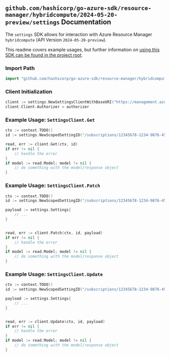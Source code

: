 
## `github.com/hashicorp/go-azure-sdk/resource-manager/hybridcompute/2024-05-20-preview/settings` Documentation

The `settings` SDK allows for interaction with Azure Resource Manager `hybridcompute` (API Version `2024-05-20-preview`).

This readme covers example usages, but further information on [using this SDK can be found in the project root](https://github.com/hashicorp/go-azure-sdk/tree/main/docs).

### Import Path

```go
import "github.com/hashicorp/go-azure-sdk/resource-manager/hybridcompute/2024-05-20-preview/settings"
```


### Client Initialization

```go
client := settings.NewSettingsClientWithBaseURI("https://management.azure.com")
client.Client.Authorizer = authorizer
```


### Example Usage: `SettingsClient.Get`

```go
ctx := context.TODO()
id := settings.NewScopedSettingID("/subscriptions/12345678-1234-9876-4563-123456789012/resourceGroups/some-resource-group", "settingValue")

read, err := client.Get(ctx, id)
if err != nil {
	// handle the error
}
if model := read.Model; model != nil {
	// do something with the model/response object
}
```


### Example Usage: `SettingsClient.Patch`

```go
ctx := context.TODO()
id := settings.NewScopedSettingID("/subscriptions/12345678-1234-9876-4563-123456789012/resourceGroups/some-resource-group", "settingValue")

payload := settings.Settings{
	// ...
}


read, err := client.Patch(ctx, id, payload)
if err != nil {
	// handle the error
}
if model := read.Model; model != nil {
	// do something with the model/response object
}
```


### Example Usage: `SettingsClient.Update`

```go
ctx := context.TODO()
id := settings.NewScopedSettingID("/subscriptions/12345678-1234-9876-4563-123456789012/resourceGroups/some-resource-group", "settingValue")

payload := settings.Settings{
	// ...
}


read, err := client.Update(ctx, id, payload)
if err != nil {
	// handle the error
}
if model := read.Model; model != nil {
	// do something with the model/response object
}
```
